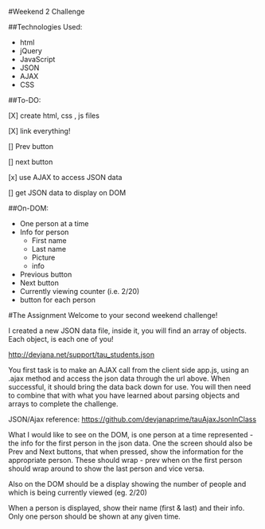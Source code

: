 #Weekend 2 Challenge

##Technologies Used:
* html
* jQuery
* JavaScript
* JSON
* AJAX
* CSS

##To-DO:

[X] create html, css , js files

[X] link everything!

[] Prev button

[] next button

[x] use AJAX to access JSON data

[] get JSON data to display on DOM



##On-DOM:
* One person at a time
* Info for person
  * First name
  * Last name
  * Picture
  * info
* Previous button
* Next button
* Currently viewing counter (i.e. 2/20)
* button for each person





#The Assignment
Welcome to your second weekend challenge!

I created a new JSON data file, inside it, you will find an array of objects. Each object, is each one of you!

http://devjana.net/support/tau_students.json

You first task is to make an AJAX call from the client side app.js, using an .ajax method and access the json data through the url above. When successful, it should bring the data back down for use. You will then need to combine that with what you have learned about parsing objects and arrays to complete the challenge.

JSON/Ajax reference: https://github.com/devjanaprime/tauAjaxJsonInClass

What I would like to see on the DOM, is one person at a time represented - the info for the first person in the json data. One the screen should also be Prev and Next buttons, that when pressed, show the information for the appropriate person. These should wrap - prev when on the first person should wrap around to show the last person and vice versa.

Also on the DOM should be a display showing the number of people and which is being currently viewed (eg. 2/20)

When a person is displayed, show their name (first & last) and their info. Only one person should be shown at any given time.
